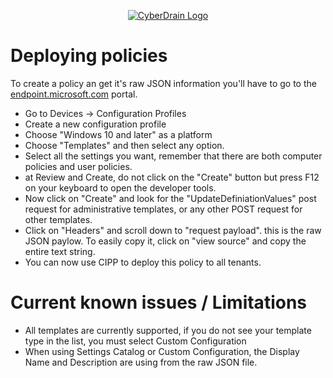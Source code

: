 <p align="center"><a href="https://cyberdrain.com" target="_blank" rel="noopener noreferrer"><img src="../assets/img/CyberDrain.png" alt="CyberDrain Logo"></a></p>

# Deploying policies

To create a policy an get it's raw JSON information you'll have to go to the [endpoint.microsoft.com](https://endpoint.microsoft.com) portal.

- Go to Devices -> Configuration Profiles
- Create a new configuration profile
- Choose "Windows 10 and later" as a platform
- Choose "Templates" and then select any option.
- Select all the settings you want, remember that there are both computer policies and user policies.
- at Review and Create, do not click on the "Create" button but press F12 on your keyboard to open the developer tools.
- Now click on "Create" and look for the "UpdateDefiniationValues" post request for administrative templates, or any other POST request for other templates. 
- Click on "Headers" and scroll down to "request payload". this is the raw JSON paylow. To easily copy it, click on "view source" and copy the entire text string.
- You can now use CIPP to deploy this policy to all tenants.



# Current known issues / Limitations

- All templates are currently supported, if you do not see your template type in the list, you must select Custom Configuration
- When using Settings Catalog or Custom Configuration, the Display Name and Description are using from the raw JSON file.